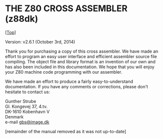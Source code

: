 THE Z80 CROSS ASSEMBLER (z88dk)
===============================
[[Top](Tool---z80asm)]

Version: v2.6.1 (October 3rd, 2014)

Thank you for purchasing a copy of this cross assembler. We have made an effort
to program an easy user interface and efficient assembler source file 
compiling. The object file and library format is an invention of our own and 
has also been included in this documentation. We hope that you will enjoy your 
Z80 machine code programming with our assembler.

We have made an effort to produce a fairly easy-to-understand documentation. If
you have any comments or corrections, please don't hesitate to contact us:

Gunther Strube  
Gl. Kongevej 37, 4.tv.  
DK-1610 Kobenhavn V  
Denmark  
e-mail [gbs@image.dk](mailto:gbs@image.dk)

[remainder of the manual removed as it was not up-to-date]

